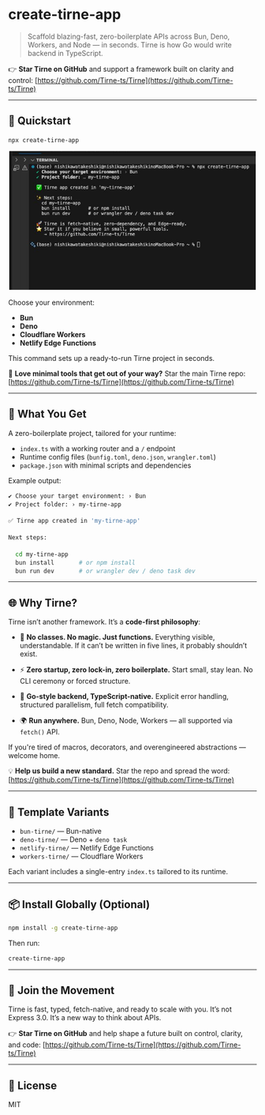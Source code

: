 # create-tirne-app

> Scaffold blazing-fast, zero-boilerplate APIs across Bun, Deno, Workers, and Node — in seconds.
> Tirne is how Go would write backend in TypeScript.

👉 **Star Tirne on GitHub** and support a framework built on clarity and control:
[https://github.com/Tirne-ts/Tirne](https://github.com/Tirne-ts/Tirne)

---

## 🚀 Quickstart

```bash
npx create-tirne-app
```
<p align="center"> <img src="./assets/terminal-setup.png" width="500" alt="Tirne setup terminal screenshot"> </p> 
Choose your environment:

* **Bun**
* **Deno**
* **Cloudflare Workers**
* **Netlify Edge Functions**

This command sets up a ready-to-run Tirne project in seconds.

📣 **Love minimal tools that get out of your way?**
Star the main Tirne repo: [https://github.com/Tirne-ts/Tirne](https://github.com/Tirne-ts/Tirne)

---

## 📁 What You Get

A zero-boilerplate project, tailored for your runtime:

* `index.ts` with a working router and a `/` endpoint
* Runtime config files (`bunfig.toml`, `deno.json`, `wrangler.toml`)
* `package.json` with minimal scripts and dependencies

Example output:

```bash
✔ Choose your target environment: › Bun
✔ Project folder: › my-tirne-app

✅ Tirne app created in 'my-tirne-app'

Next steps:

  cd my-tirne-app
  bun install       # or npm install
  bun run dev       # or wrangler dev / deno task dev
```

---

## 🌐 Why Tirne?

Tirne isn’t another framework. It’s a **code-first philosophy**:

* 🧱 **No classes. No magic. Just functions.**
  Everything visible, understandable. If it can’t be written in five lines, it probably shouldn’t exist.

* ⚡ **Zero startup, zero lock-in, zero boilerplate.**
  Start small, stay lean. No CLI ceremony or forced structure.

* 🧠 **Go-style backend, TypeScript-native.**
  Explicit error handling, structured parallelism, full fetch compatibility.

* 🌍 **Run anywhere.**
  Bun, Deno, Node, Workers — all supported via `fetch()` API.

If you're tired of macros, decorators, and overengineered abstractions — welcome home.

💡 **Help us build a new standard.** Star the repo and spread the word:
[https://github.com/Tirne-ts/Tirne](https://github.com/Tirne-ts/Tirne)

---

## 🧱 Template Variants

* `bun-tirne/` — Bun-native
* `deno-tirne/` — Deno + `deno task`
* `netlify-tirne/` — Netlify Edge Functions
* `workers-tirne/` — Cloudflare Workers

Each variant includes a single-entry `index.ts` tailored to its runtime.

---

## 📦 Install Globally (Optional)

```bash
npm install -g create-tirne-app
```

Then run:

```bash
create-tirne-app
```

---

## 📣 Join the Movement

Tirne is fast, typed, fetch-native, and ready to scale with you. It’s not Express 3.0. It’s a new way to think about APIs.

👉 **Star Tirne on GitHub** and help shape a future built on control, clarity, and code:
[https://github.com/Tirne-ts/Tirne](https://github.com/Tirne-ts/Tirne)

---

## 📜 License

MIT
